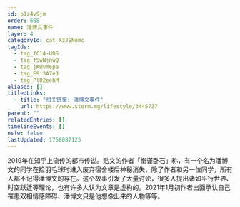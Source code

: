 ```yaml
---
id: p1z4v9jm
order: 668
name: 潘博文事件
layer: 4
categoryId: cat_X3JSNomc
tagIds:
  - tag_fC14-UDS
  - tag_fSwNjnwQ
  - tag_jKWvm6pa
  - tag_E9i3A7eJ
  - tag_Pl02eehM
aliases: []
titledLinks:
  - title: "相关链接: 潘博文事件"
    url: https://www.storm.mg/lifestyle/3445737
parent: ""
relatedEntries: []
timelineEvents: []
nsfw: false
lastUpdated: 1758087125
---
```


2019年在知乎上流传的都市传说。贴文的作者「衡谨卧石」称，有一个名为潘博文的同学在捡羽毛球时进入废弃宿舍楼后神秘消失，除了作者和另一位同学，所有人都不记得潘博文的存在。这个故事引发了大量讨论，很多人提出诸如平行世界、时空跃迁等理论，也有许多人认为文章是虚构的。2021年1月初作者出面承认自己罹患双相情感障碍、潘博文只是他想像出来的人物等等。